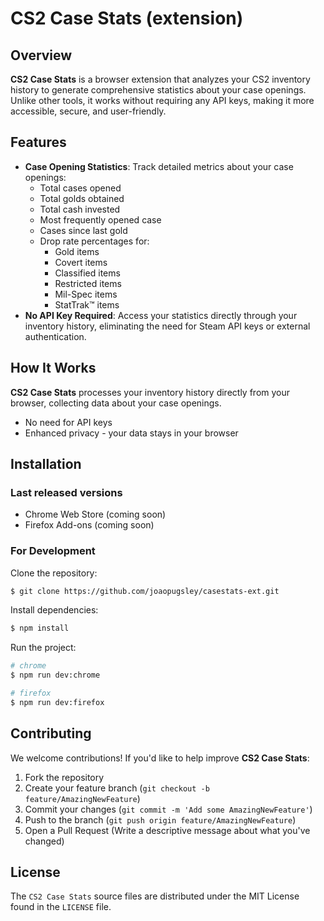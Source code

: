 # CS2 Case Stats (extension)

## Overview
**CS2 Case Stats** is a browser extension that analyzes your CS2 inventory history to generate comprehensive statistics about your case openings. Unlike other tools, it works without requiring any API keys, making it more accessible, secure, and user-friendly.

## Features
- **Case Opening Statistics**: Track detailed metrics about your case openings:
  - Total cases opened
  - Total golds obtained
  - Total cash invested
  - Most frequently opened case
  - Cases since last gold
  - Drop rate percentages for:
    - Gold items
    - Covert items
    - Classified items
    - Restricted items
    - Mil-Spec items
    - StatTrak™ items
- **No API Key Required**: Access your statistics directly through your inventory history, eliminating the need for Steam API keys or external authentication.

## How It Works
**CS2 Case Stats** processes your inventory history directly from your browser, collecting data about your case openings.

- No need for API keys
- Enhanced privacy - your data stays in your browser

## Installation

### Last released versions
- Chrome Web Store (coming soon)
- Firefox Add-ons (coming soon)

### For Development

Clone the repository:
```bash
$ git clone https://github.com/joaopugsley/casestats-ext.git
```
Install dependencies:
```bash
$ npm install
```
Run the project:
```bash
# chrome
$ npm run dev:chrome

# firefox
$ npm run dev:firefox
```

## Contributing
We welcome contributions! If you'd like to help improve **CS2 Case Stats**:
1. Fork the repository
2. Create your feature branch (`git checkout -b feature/AmazingNewFeature`)
3. Commit your changes (`git commit -m 'Add some AmazingNewFeature'`)
4. Push to the branch (`git push origin feature/AmazingNewFeature`)
5. Open a Pull Request (Write a descriptive message about what you've changed)

## License
The `CS2 Case Stats` source files are distributed under the MIT License found in the `LICENSE` file.